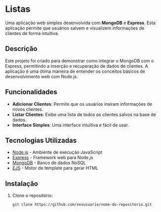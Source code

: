 # Listas

Uma aplicação web simples desenvolvida com **MongoDB** e **Express**. Esta aplicação permite que usuários salvem e visualizem informações de clientes de forma intuitiva.

## Descrição

Este projeto foi criado para demonstrar como integrar o MongoDB com o Express, permitindo a inserção e recuperação de dados de clientes. A aplicação é uma ótima maneira de entender os conceitos básicos de desenvolvimento web com Node.js.

## Funcionalidades

- **Adicionar Clientes**: Permite que os usuários insiram informações de novos clientes.
- **Listar Clientes**: Exibe uma lista de todos os clientes salvos na base de dados.
- **Interface Simples**: Uma interface intuitiva e fácil de usar.

## Tecnologias Utilizadas

- [Node.js](https://nodejs.org/) - Ambiente de execução JavaScript
- [Express](https://expressjs.com/) - Framework web para Node.js
- [MongoDB](https://www.mongodb.com/) - Banco de dados NoSQL
- [EJS](https://ejs.co/) - Motor de template para gerar HTML

## Instalação

1. Clone o repositório:
   ```bash
   git clone https://github.com/seuusuario/nome-do-repositorio.git
